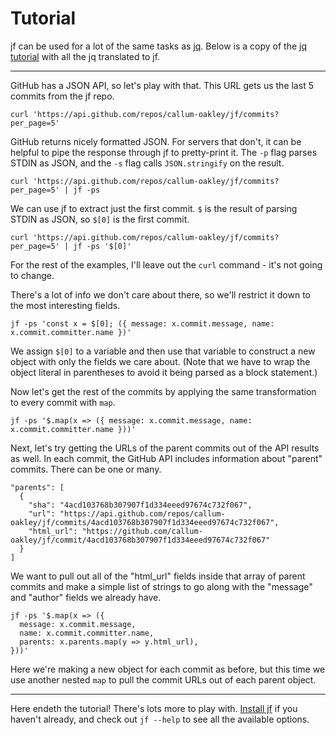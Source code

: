 # Tutorial

jf can be used for a lot of the same tasks as [jq](https://jqlang.github.io/jq/). Below is a copy of
the [jq tutorial](https://jqlang.github.io/jq/tutorial/) with all the jq translated to jf.

---

GitHub has a JSON API, so let's play with that. This URL gets us the last 5 commits from the jf
repo.

```
curl 'https://api.github.com/repos/callum-oakley/jf/commits?per_page=5'
```

GitHub returns nicely formatted JSON. For servers that don't, it can be helpful to pipe the response
through jf to pretty-print it. The `-p` flag parses STDIN as JSON, and the `-s` flag calls `JSON.stringify` on the result.

```
curl 'https://api.github.com/repos/callum-oakley/jf/commits?per_page=5' | jf -ps
```

We can use jf to extract just the first commit. `$` is the result of parsing STDIN as JSON, so
`$[0]` is the first commit.

```
curl 'https://api.github.com/repos/callum-oakley/jf/commits?per_page=5' | jf -ps '$[0]'
```

For the rest of the examples, I'll leave out the `curl` command - it's not going to change.

There's a lot of info we don't care about there, so we'll restrict it down to the most interesting
fields.

```
jf -ps 'const x = $[0]; ({ message: x.commit.message, name: x.commit.committer.name })'
```

We assign `$[0]` to a variable and then use that variable to construct a new object with only the
fields we care about. (Note that we have to wrap the object literal in parentheses to avoid it being
parsed as a block statement.)

Now let's get the rest of the commits by applying the same transformation to every commit with
`map`.

```
jf -ps '$.map(x => ({ message: x.commit.message, name: x.commit.committer.name }))'
```

Next, let's try getting the URLs of the parent commits out of the API results as well. In each
commit, the GitHub API includes information about "parent" commits. There can be one or many.

```
"parents": [
  {
    "sha": "4acd103768b307907f1d334eeed97674c732f067",
    "url": "https://api.github.com/repos/callum-oakley/jf/commits/4acd103768b307907f1d334eeed97674c732f067",
    "html_url": "https://github.com/callum-oakley/jf/commit/4acd103768b307907f1d334eeed97674c732f067"
  }
]
```

We want to pull out all of the "html_url" fields inside that array of parent commits and make a
simple list of strings to go along with the "message" and "author" fields we already have.

```
jf -ps '$.map(x => ({
  message: x.commit.message,
  name: x.commit.committer.name,
  parents: x.parents.map(y => y.html_url),
}))'
```

Here we're making a new object for each commit as before, but this time we use another nested `map`
to pull the commit URLs out  of each parent object.

---

Here endeth the tutorial! There's lots more to play with. [Install jf](/README.md) if you haven't
already, and check out `jf --help` to see all the available options.
